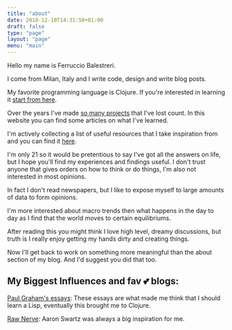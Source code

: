 ```yaml
---
title: "about"
date: 2018-12-10T14:31:50+01:00
draft: false
type: "page"
layout: "page"
menu: "main"
---
```


Hello my name is Ferruccio Balestreri.

I come from Milan, Italy and I write code, design and write blog posts.

My favorite programming language is Clojure. If you're interested in learning it [start from here](https://www.braveclojure.com/).

Over the years I've made [so many projects](/projects) that I've lost count. In this website you can find some articles on what I've learned.

I'm actively collecting a list of useful resources that I take inspiration from and you can find it [here](/references).

I'm only 21 so it would be pretentious to say I've got all the answers on life, but I hope you'll find my experiences and findings useful. I don't trust anyone that gives orders on how to think or do things, I'm also not interested in most opinions. 

In fact I don't read newspapers, but I like to expose myself to large amounts of data to form opinions.

I'm more interested about macro trends then what happens in the day to day as I find that the world moves to certain equilibriums.

After reading this you might think I love high level, dreamy discussions, but truth is I really enjoy getting my hands dirty and creating things.

Now I'll get back to work on something more meaningful than the about section of my blog. And I'd suggest you did that too.

## My Biggest Influences and fav 💕 blogs:
[Paul Graham's essays](http://www.paulgraham.com/articles.html): These essays are what made me think that I should learn a Lisp, eventually this brought me to Clojure.

[Raw Nerve](http://archive.is/8uu5x): Aaron Swartz was always a big inspiration for me.